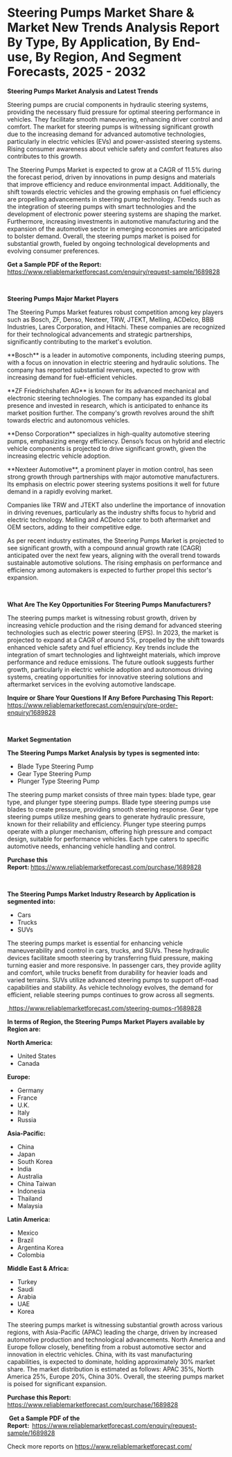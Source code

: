 <p><h1>Steering Pumps Market Share & Market New Trends Analysis Report By Type, By Application, By End-use, By Region, And Segment Forecasts, 2025 - 2032</h1></p><p><strong>Steering Pumps Market Analysis and Latest Trends</strong></p>
<p><p>Steering pumps are crucial components in hydraulic steering systems, providing the necessary fluid pressure for optimal steering performance in vehicles. They facilitate smooth maneuvering, enhancing driver control and comfort. The market for steering pumps is witnessing significant growth due to the increasing demand for advanced automotive technologies, particularly in electric vehicles (EVs) and power-assisted steering systems. Rising consumer awareness about vehicle safety and comfort features also contributes to this growth.</p><p>The Steering Pumps Market is expected to grow at a CAGR of 11.5% during the forecast period, driven by innovations in pump designs and materials that improve efficiency and reduce environmental impact. Additionally, the shift towards electric vehicles and the growing emphasis on fuel efficiency are propelling advancements in steering pump technology. Trends such as the integration of steering pumps with smart technologies and the development of electronic power steering systems are shaping the market. Furthermore, increasing investments in automotive manufacturing and the expansion of the automotive sector in emerging economies are anticipated to bolster demand. Overall, the steering pumps market is poised for substantial growth, fueled by ongoing technological developments and evolving consumer preferences.</p></p>
<p><strong>Get a Sample PDF of the Report:&nbsp;</strong> <a href="https://www.reliablemarketforecast.com/enquiry/request-sample/1689828?utm_campaign=3126&utm_medium=2&utm_source=Github&utm_content=ia&utm_term=26032025&utm_id=steering-pumps">https://www.reliablemarketforecast.com/enquiry/request-sample/1689828</a></p>
<p>&nbsp;</p>
<p><strong>Steering Pumps Major Market Players</strong></p>
<p><p>The Steering Pumps Market features robust competition among key players such as Bosch, ZF, Denso, Nexteer, TRW, JTEKT, Melling, ACDelco, BBB Industries, Lares Corporation, and Hitachi. These companies are recognized for their technological advancements and strategic partnerships, significantly contributing to the market's evolution.</p><p>**Bosch** is a leader in automotive components, including steering pumps, with a focus on innovation in electric steering and hydraulic solutions. The company has reported substantial revenues, expected to grow with increasing demand for fuel-efficient vehicles. </p><p>**ZF Friedrichshafen AG** is known for its advanced mechanical and electronic steering technologies. The company has expanded its global presence and invested in research, which is anticipated to enhance its market position further. The company's growth revolves around the shift towards electric and autonomous vehicles.</p><p>**Denso Corporation** specializes in high-quality automotive steering pumps, emphasizing energy efficiency. Denso’s focus on hybrid and electric vehicle components is projected to drive significant growth, given the increasing electric vehicle adoption.</p><p>**Nexteer Automotive**, a prominent player in motion control, has seen strong growth through partnerships with major automotive manufacturers. Its emphasis on electric power steering systems positions it well for future demand in a rapidly evolving market.</p><p>Companies like TRW and JTEKT also underline the importance of innovation in driving revenues, particularly as the industry shifts focus to hybrid and electric technology. Melling and ACDelco cater to both aftermarket and OEM sectors, adding to their competitive edge.</p><p>As per recent industry estimates, the Steering Pumps Market is projected to see significant growth, with a compound annual growth rate (CAGR) anticipated over the next few years, aligning with the overall trend towards sustainable automotive solutions. The rising emphasis on performance and efficiency among automakers is expected to further propel this sector's expansion.</p></p>
<p>&nbsp;</p>
<p><strong>What Are The Key Opportunities For Steering Pumps Manufacturers?</strong></p>
<p><p>The steering pumps market is witnessing robust growth, driven by increasing vehicle production and the rising demand for advanced steering technologies such as electric power steering (EPS). In 2023, the market is projected to expand at a CAGR of around 5%, propelled by the shift towards enhanced vehicle safety and fuel efficiency. Key trends include the integration of smart technologies and lightweight materials, which improve performance and reduce emissions. The future outlook suggests further growth, particularly in electric vehicle adoption and autonomous driving systems, creating opportunities for innovative steering solutions and aftermarket services in the evolving automotive landscape.</p></p>
<p><strong>Inquire or Share Your Questions If Any Before Purchasing This Report:</strong> <a href="https://www.reliablemarketforecast.com/enquiry/pre-order-enquiry/1689828?utm_campaign=3126&utm_medium=2&utm_source=Github&utm_content=ia&utm_term=26032025&utm_id=steering-pumps">https://www.reliablemarketforecast.com/enquiry/pre-order-enquiry/1689828</a></p>
<p>&nbsp;</p>
<p><strong>Market Segmentation</strong></p>
<p><strong>The Steering Pumps Market Analysis by types is segmented into:</strong></p>
<p><ul><li>Blade Type Steering Pump</li><li>Gear Type Steering Pump</li><li>Plunger Type Steering Pump</li></ul></p>
<p><p>The steering pump market consists of three main types: blade type, gear type, and plunger type steering pumps. Blade type steering pumps use blades to create pressure, providing smooth steering response. Gear type steering pumps utilize meshing gears to generate hydraulic pressure, known for their reliability and efficiency. Plunger type steering pumps operate with a plunger mechanism, offering high pressure and compact design, suitable for performance vehicles. Each type caters to specific automotive needs, enhancing vehicle handling and control.</p></p>
<p><strong>Purchase this Report:&nbsp;</strong><a href="https://www.reliablemarketforecast.com/purchase/1689828?utm_campaign=3126&utm_medium=2&utm_source=Github&utm_content=ia&utm_term=26032025&utm_id=steering-pumps">https://www.reliablemarketforecast.com/purchase/1689828</a></p>
<p>&nbsp;</p>
<p><strong>The Steering Pumps Market Industry Research by Application is segmented into:</strong></p>
<p><ul><li>Cars</li><li>Trucks</li><li>SUVs</li></ul></p>
<p><p>The steering pumps market is essential for enhancing vehicle maneuverability and control in cars, trucks, and SUVs. These hydraulic devices facilitate smooth steering by transferring fluid pressure, making turning easier and more responsive. In passenger cars, they provide agility and comfort, while trucks benefit from durability for heavier loads and varied terrains. SUVs utilize advanced steering pumps to support off-road capabilities and stability. As vehicle technology evolves, the demand for efficient, reliable steering pumps continues to grow across all segments.</p></p>
<p><a href="https://www.reliablemarketforecast.com/steering-pumps-r1689828?utm_campaign=3126&utm_medium=2&utm_source=Github&utm_content=ia&utm_term=26032025&utm_id=steering-pumps">&nbsp;https://www.reliablemarketforecast.com/steering-pumps-r1689828</a></p>
<p><strong>In terms of Region, the Steering Pumps Market Players available by Region are:</strong></p>
<p>
    <p> <strong> North America: </strong>
        <ul>
            <li>United States</li>
            <li>Canada</li>
        </ul>
        </p> 
    <p> <strong> Europe: </strong>
        <ul>
            <li>Germany</li>
            <li>France</li>
            <li>U.K.</li>
            <li>Italy</li>
            <li>Russia</li>
        </ul>
        </p> 
    <p> <strong> Asia-Pacific: </strong>
        <ul>
            <li>China</li>
            <li>Japan</li>
            <li>South Korea</li>
            <li>India</li>
            <li>Australia</li>
            <li>China Taiwan</li>
            <li>Indonesia</li>
            <li>Thailand</li>
            <li>Malaysia</li>
        </ul>
        </p> 
    <p> <strong> Latin America: </strong>
        <ul>
            <li>Mexico</li>
            <li>Brazil</li>
            <li>Argentina Korea</li>
            <li>Colombia</li>
        </ul>
        </p> 
    <p> <strong> Middle East & Africa: </strong>
        <ul>
            <li>Turkey</li>
            <li>Saudi</li>
            <li>Arabia</li>
            <li>UAE</li>
            <li>Korea</li>
        </ul>
    </p>
    </p>
<p><p>The steering pumps market is witnessing substantial growth across various regions, with Asia-Pacific (APAC) leading the charge, driven by increased automotive production and technological advancements. North America and Europe follow closely, benefiting from a robust automotive sector and innovation in electric vehicles. China, with its vast manufacturing capabilities, is expected to dominate, holding approximately 30% market share. The market distribution is estimated as follows: APAC 35%, North America 25%, Europe 20%, China 30%. Overall, the steering pumps market is poised for significant expansion.</p></p>
<p><strong>Purchase this Report: </strong><a href="https://www.reliablemarketforecast.com/purchase/1689828?utm_campaign=3126&utm_medium=2&utm_source=Github&utm_content=ia&utm_term=26032025&utm_id=steering-pumps">https://www.reliablemarketforecast.com/purchase/1689828</a></p>
<p>&nbsp;<strong>Get a Sample PDF of the Report:&nbsp;&nbsp;</strong><a href="https://www.reliablemarketforecast.com/enquiry/request-sample/1689828?utm_campaign=3126&utm_medium=2&utm_source=Github&utm_content=ia&utm_term=26032025&utm_id=steering-pumps">https://www.reliablemarketforecast.com/enquiry/request-sample/1689828</a></p>
<p><strong></strong></p>
<p>Check more reports on <a href="https://www.reliablemarketforecast.com/?utm_campaign=3126&utm_medium=2&utm_source=Github&utm_content=ia&utm_term=26032025&utm_id=steering-pumps">https://www.reliablemarketforecast.com/</a></p>